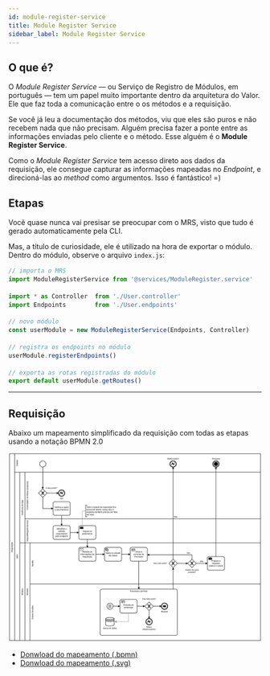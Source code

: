 ```yaml
---
id: module-register-service
title: Module Register Service
sidebar_label: Module Register Service
---
```


## O que é?

O _Module Register Service_ — ou Serviço de Registro de Módulos, em português — tem um papel muito importante dentro da arquitetura do Valor. Ele que faz toda a comunicação entre o os métodos e a requisição.

Se você já leu a documentação dos métodos, viu que eles são puros e não recebem nada que não precisam. Alguém precisa fazer a ponte entre as informações enviadas pelo cliente e o método. Esse alguém é o **Module Register Service**.

Como o _Module Register Service_ tem acesso direto aos dados da requisição, ele consegue capturar as informações mapeadas no _Endpoint_, e direcioná-las ao _method_ como argumentos. Isso é fantástico! =)

## Etapas

Você quase nunca vai presisar se preocupar com o MRS, visto que tudo é gerado automaticamente pela CLI.

Mas, a título de curiosidade, ele é utilizado na hora de exportar o módulo. Dentro do módulo, observe o arquivo `index.js`:

``` typescript
// importa o MRS
import ModuleRegisterService from '@services/ModuleRegister.service'

import * as Controller  from './User.controller'
import Endpoints        from './User.endpoints'

// novo módulo
const userModule = new ModuleRegisterService(Endpoints, Controller)

// registra os endpoints no módulo
userModule.registerEndpoints()

// exporta as rotas registradas do módulo
export default userModule.getRoutes()
```

---

## Requisição

Abaixo um mapeamento simplificado da requisição com todas as etapas usando a notação BPMN 2.0

![processo da requisição com valor](/img/request.svg)

- [Donwload do mapeamento (.bpmn)](/diagrams/request.bpmn)
- [Donwload do mapeamento (.svg)](/img/request.svg)